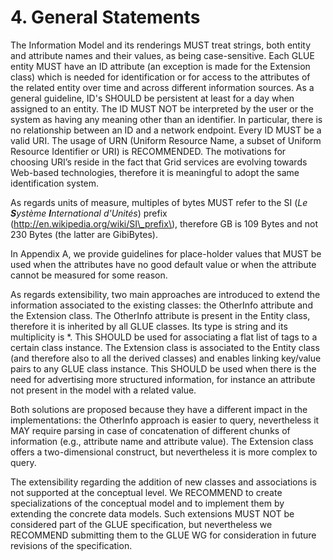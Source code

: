 # 4. General Statements

The Information Model and its renderings MUST treat strings, both entity and attribute names and their values, as being case-sensitive. Each GLUE entity MUST have an ID attribute \(an exception is made for the Extension class\) which is needed for identification or for access to the attributes of the related entity over time and across different information sources. As a general guideline, ID's SHOULD be persistent at least for a day when assigned to an entity. The ID MUST NOT be interpreted by the user or the system as having any meaning other than an identifier. In particular, there is no relationship between an ID and a network endpoint. Every ID MUST be a valid URI. The usage of URN \(Uniform Resource Name, a subset of Uniform Resource Identifier or URI\) is RECOMMENDED. The motivations for choosing URI’s reside in the fact that Grid services are evolving towards Web-based technologies, therefore it is meaningful to adopt the same identification system.

As regards units of measure, multiples of bytes MUST refer to the SI \(_Le_ _**S**ystème_ _**I**nternational d'Unités_\) prefix \(http://en.wikipedia.org/wiki/SI\_prefix\), therefore GB is 109 Bytes and not 230 Bytes \(the latter are GibiBytes\).

In Appendix A, we provide guidelines for place-holder values that MUST be used when the attributes have no good default value or when the attribute cannot be measured for some reason.

As regards extensibility, two main approaches are introduced to extend the information associated to the existing classes: the OtherInfo attribute and the Extension class. The OtherInfo attribute is present in the Entity class, therefore it is inherited by all GLUE classes. Its type is string and its multiplicity is \*. This SHOULD be used for associating a flat list of tags to a certain class instance. The Extension class is associated to the Entity class \(and therefore also to all the derived classes\) and enables linking key/value pairs to any GLUE class instance. This SHOULD be used when there is the need for advertising more structured information, for instance an attribute not present in the model with a related value.

Both solutions are proposed because they have a different impact in the implementations: the OtherInfo approach is easier to query, nevertheless it MAY require parsing in case of concatenation of different chunks of information \(e.g., attribute name and attribute value\). The Extension class offers a two-dimensional construct, but nevertheless it is more complex to query.

The extensibility regarding the addition of new classes and associations is not supported at the conceptual level. We RECOMMEND to create specializations of the conceptual model and to implement them by extending the concrete data models. Such extensions MUST NOT be considered part of the GLUE specification, but nevertheless we RECOMMEND submitting them to the GLUE WG for consideration in future revisions of the specification.
